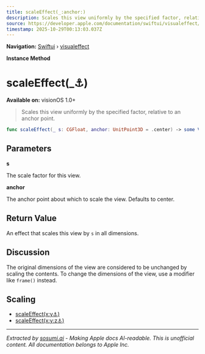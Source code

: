 ```yaml
---
title: scaleEffect(_:anchor:)
description: Scales this view uniformly by the specified factor, relative to an anchor point.
source: https://developer.apple.com/documentation/swiftui/visualeffect/scaleeffect(_:anchor:)
timestamp: 2025-10-29T00:13:03.037Z
---
```


**Navigation:** [Swiftui](/documentation/swiftui) › [visualeffect](/documentation/swiftui/visualeffect)

**Instance Method**

# scaleEffect(_:anchor:)

**Available on:** visionOS 1.0+

> Scales this view uniformly by the specified factor, relative to an anchor point.

```swift
func scaleEffect(_ s: CGFloat, anchor: UnitPoint3D = .center) -> some VisualEffect
```

## Parameters

**s**

The scale factor for this view.



**anchor**

The anchor point about which to scale the view. Defaults to center.



## Return Value

An effect that scales this view by `s` in all dimensions.

## Discussion

The original dimensions of the view are considered to be unchanged by scaling the contents. To change the dimensions of the view, use a modifier like `frame()` instead.

## Scaling

- [scaleEffect(x:y:anchor:)](/documentation/swiftui/visualeffect/scaleeffect(x:y:anchor:))
- [scaleEffect(x:y:z:anchor:)](/documentation/swiftui/visualeffect/scaleeffect(x:y:z:anchor:))

---

*Extracted by [sosumi.ai](https://sosumi.ai) - Making Apple docs AI-readable.*
*This is unofficial content. All documentation belongs to Apple Inc.*
